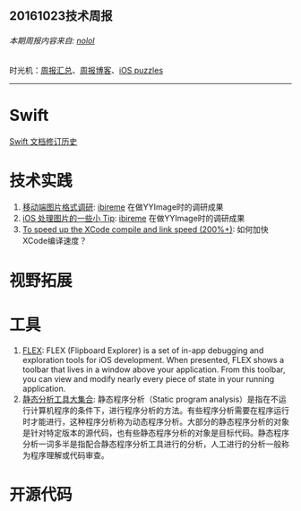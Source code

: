 
## 20161023技术周报

###### 本期周报内容来自: [nolol](https://github.com/nolol)

时光机：[周报汇总](https://github.com/BaiduHiDeviOS/iOS-Tech-Weekly)、[周报博客](http://baiduhidevios.github.io/)、[iOS puzzles](https://github.com/BaiduHiDeviOS/iOS-puzzles)

---


# Swift
[Swift 文档修订历史](http://wiki.jikexueyuan.com/project/swift/chapter1/03_revision_history.html)


# 技术实践
1. [移动端图片格式调研](http://blog.ibireme.com/2015/11/02/mobile_image_benchmark/): [ibireme](https://github.com/ibireme) 在做YYImage时的调研成果
2. [iOS 处理图片的一些小 Tip](http://blog.ibireme.com/2015/11/02/ios_image_tips/): [ibireme](https://github.com/ibireme) 在做YYImage时的调研成果
3. [To speed up the XCode compile and link speed (200%+)](http://www.programering.com/a/MTN1ATNwATQ.html): 如何加快XCode编译速度？


# 视野拓展


# 工具
1. [FLEX](https://github.com/Flipboard/FLEX): FLEX (Flipboard Explorer) is a set of in-app debugging and exploration tools for iOS development. When presented, FLEX shows a toolbar that lives in a window above your application. From this toolbar, you can view and modify nearly every piece of state in your running application.
2. [静态分析工具大集合](http://www.freebuf.com/sectool/119680.html): 静态程序分析（Static program analysis）是指在不运行计算机程序的条件下，进行程序分析的方法。有些程序分析需要在程序运行时才能进行，这种程序分析称为动态程序分析。大部分的静态程序分析的对象是针对特定版本的源代码，也有些静态程序分析的对象是目标代码。静态程序分析一词多半是指配合静态程序分析工具进行的分析，人工进行的分析一般称为程序理解或代码审查。


# 开源代码
